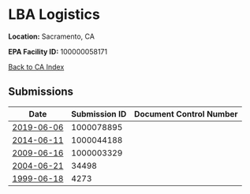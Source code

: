 # LBA Logistics

**Location:** Sacramento, CA

**EPA Facility ID:** 100000058171

[Back to CA Index](../../index.md)

## Submissions

| Date | Submission ID | Document Control Number |
|------|--------------|-------------------------|
| [2019-06-06](submissions/1000078895.md) | 1000078895 |  |
| [2014-06-11](submissions/1000044188.md) | 1000044188 |  |
| [2009-06-16](submissions/1000003329.md) | 1000003329 |  |
| [2004-06-21](submissions/34498.md) | 34498 |  |
| [1999-06-18](submissions/4273.md) | 4273 |  |
